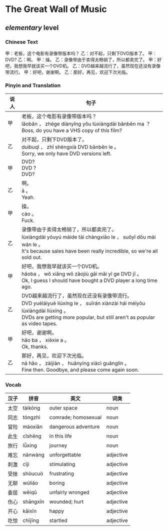 # The Great Wall of Music
## *elementary* level

### Chinese Text
甲：老板，这个电影有录像带版本吗？
乙：对不起，只剩下DVD版本了。
甲：DVD?
乙：啊。
甲：操。
乙：录像带由于卖得太畅销了，所以都卖完了。
甲：好吧，我想我早就该买一个DVD机。
乙：DVD越来越流行了，虽然现在还没有录像带流行。
甲：好吧，谢谢啊。
乙：那好，再见，欢迎下次光临。

### Pinyin and Translation
|说人|句子|
|----|----|
|甲|老板，这个电影有录像带版本吗？<br />lǎobǎn ， zhège diànyǐng yǒu lùxiàngdài bǎnběn ma ？<br />Boss, do you have a VHS copy of this film?|
|乙|对不起，只剩下DVD版本了。<br />duìbuqǐ ， zhǐ shèngxià DVD bǎnběn le 。<br />Sorry, we only have DVD versions left.|
|甲|DVD?<br />DVD ?<br />DVD?|
|乙|啊。<br />ā 。<br />Yeah.|
|甲|操。<br />cào 。<br />Fuck.|
|乙|录像带由于卖得太畅销了，所以都卖完了。<br />lùxiàngdài yóuyú màide tài chàngxiāo le ， suǒyǐ dōu mài wán le 。<br />It's because sales have been really incredible, so we're all sold out.|
|甲|好吧，我想我早就该买一个DVD机。<br />hǎoba ， wǒ xiǎng wǒ zǎojiù gāi mǎi yī ge DVD jī 。<br />Ok, I guess I should have bought a DVD player a long time ago.|
|乙|DVD越来越流行了，虽然现在还没有录像带流行。<br />DVD yuèláiyuè liúxíng le ， suīrán xiànzài hái méiyǒu lùxiàngdài liúxíng 。<br />DVDs are getting more popular, but still aren't as popular as video tapes.|
|甲|好吧，谢谢啊。<br />hǎo ba ， xièxie a 。<br />Ok, thanks.|
|乙|那好，再见，欢迎下次光临。<br />nā hǎo ， zàijiàn ， huānyíng xiàcì guānglín 。<br />Fine then. Goodbye, and please come again soon.|
### Vocab
|汉子|拼音|英文|词类|
|----|----|----|----|
|太空|tàikōng|outer space|noun|
|同志|tóngzhì|comrade; homosexual|noun|
|冒险|màoxiǎn|dangerous adventure|noun|
|此生|cǐshēng|in this life|noun|
|旅行|lǚxíng|journey|noun|
|难忘|nánwàng|unforgettable|adjective|
|刺激|cìji|stimulating|adjective|
|受挫|shòucuò|frustrating|adjective|
|无聊|wúliáo|boring|adjective|
|委屈|wěiqū|unfairly wronged|adjective|
|伤心|shāngxīn|wounded; hurt|adjective|
|开心|kāixīn|happy|adjective|
|吃惊|chījīng|startled|adjective|